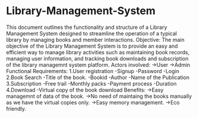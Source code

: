 # Library-Management-System
This document outlines the functionality and structure of a Library Management System designed to streamline the operation of a typical library by managing books and member interactions.
Objective:
The main objective of the Library Management System is to provide an easy and efficient way to manage library activities such as maintaining book records, managing user information, and tracking book downloads and subscription of the library managemnt system platform.
Actors involved:
->User 
->Admin
Functional Requirements:
1.User registration
-Signup
-Password
-Login
2.Book Search
-Title of the book.
-Bookid
-Author
-Name of the Publication
3.Subscription
-Free trail
-Monthly packs
-Payment process
-Duration
4.Download
-Virtual copy of the book download
Benefits:
->Easy managemnt of data of the book.
->No need of maintaing the books manually as we have the virtual copies only.
->Easy memory management.
->Eco friendly.
